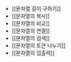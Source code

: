 - [[문자열 길이 구하기]]
- [[문자열의 복사]]
- [[문자열의 비교]]
- [[문자열의 연결]]
- [[문자열의 검색]]
- [[문자열의 토큰 나누기]]
- [[문자열의 입출력]]